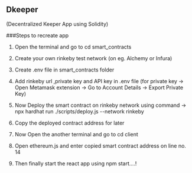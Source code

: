 ## Dkeeper 
(Decentralized Keeper App using Solidity)

###Steps to recreate app
1. Open the terminal and go to cd smart_contracts
2. Create your own rinkeby test network (on eg. Alchemy or Infura)
3. Create .env file in smart_contracts folder
4. Add rinkeby url ,private key and API key in .env file (for private key -> Open Metamask extension -> Go to Account Details -> Export Private Key)
5. Now Deploy the smart contract on rinkeby network using command -> npx hardhat run ./scripts/deploy.js --network rinkeby 
6. Copy the deployed contract address for later

7. Now Open the another terminal and go to cd client
8. Open ethereum.js and enter copied smart contract address on line no. 14
9. Then finally start the react app using npm start....!

